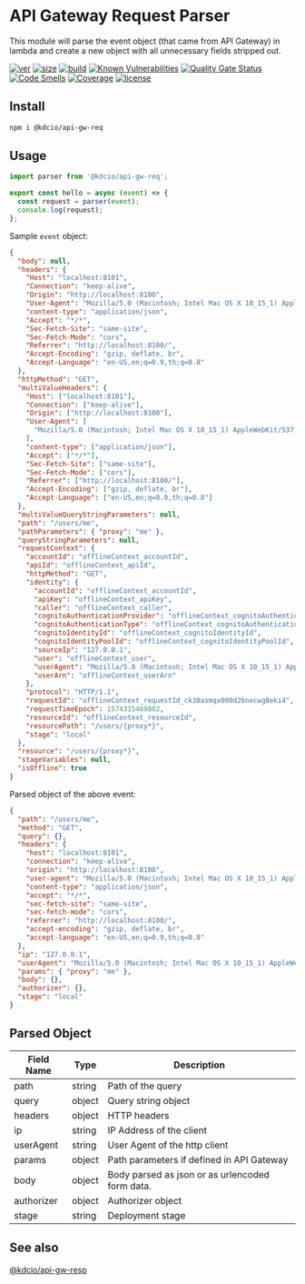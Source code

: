 # API Gateway Request Parser

This module will parse the event object (that came from API Gateway) in lambda and create a new object with all unnecessary fields stripped out.

[![ver](https://img.shields.io/npm/v/@kdcio/api-gw-req)](https://www.npmjs.com/package/@kdcio/api-gw-req) [![size](https://badgen.net/bundlephobia/minzip/@kdcio/api-gw-req)](https://bundlephobia.com/result?p=@kdcio/api-gw-req) [![build](https://img.shields.io/github/workflow/status/kdcio/api-gw-req/build)](https://github.com/kdcio/api-gw-req/actions?query=workflow%3Abuild) [![Known Vulnerabilities](https://snyk.io/test/github/kdcio/api-gw-req/badge.svg?targetFile=package.json)](https://snyk.io/test/github/kdcio/api-gw-req?targetFile=package.json) [![Quality Gate Status](https://sonarcloud.io/api/project_badges/measure?project=kdcio_api-gw-req&metric=alert_status)](https://sonarcloud.io/dashboard?id=kdcio_api-gw-req) [![Code Smells](https://sonarcloud.io/api/project_badges/measure?project=kdcio_api-gw-req&metric=code_smells)](https://sonarcloud.io/dashboard?id=kdcio_api-gw-req) [![Coverage](https://sonarcloud.io/api/project_badges/measure?project=kdcio_api-gw-req&metric=coverage)](https://sonarcloud.io/dashboard?id=kdcio_api-gw-req) [![license](https://img.shields.io/github/license/kdcio/api-gw-req)](https://github.com/kdcio/api-gw-req/blob/master/LICENSE)

## Install

```bash
npm i @kdcio/api-gw-req
```

## Usage

```js
import parser from '@kdcio/api-gw-req';

export const hello = async (event) => {
  const request = parser(event);
  console.log(request);
};
```

Sample `event` object:

```json
{
  "body": null,
  "headers": {
    "Host": "localhost:8101",
    "Connection": "keep-alive",
    "Origin": "http://localhost:8100",
    "User-Agent": "Mozilla/5.0 (Macintosh; Intel Mac OS X 10_15_1) AppleWebKit/537.36 (KHTML, like Gecko) Chrome/78.0.3904.97 Safari/537.36",
    "content-type": "application/json",
    "Accept": "*/*",
    "Sec-Fetch-Site": "same-site",
    "Sec-Fetch-Mode": "cors",
    "Referrer": "http://localhost:8100/",
    "Accept-Encoding": "gzip, deflate, br",
    "Accept-Language": "en-US,en;q=0.9,th;q=0.8"
  },
  "httpMethod": "GET",
  "multiValueHeaders": {
    "Host": ["localhost:8101"],
    "Connection": ["keep-alive"],
    "Origin": ["http://localhost:8100"],
    "User-Agent": [
      "Mozilla/5.0 (Macintosh; Intel Mac OS X 10_15_1) AppleWebKit/537.36 (KHTML, like Gecko) Chrome/78.0.3904.97 Safari/537.36"
    ],
    "content-type": ["application/json"],
    "Accept": ["*/*"],
    "Sec-Fetch-Site": ["same-site"],
    "Sec-Fetch-Mode": ["cors"],
    "Referrer": ["http://localhost:8100/"],
    "Accept-Encoding": ["gzip, deflate, br"],
    "Accept-Language": ["en-US,en;q=0.9,th;q=0.8"]
  },
  "multiValueQueryStringParameters": null,
  "path": "/users/me",
  "pathParameters": { "proxy": "me" },
  "queryStringParameters": null,
  "requestContext": {
    "accountId": "offlineContext_accountId",
    "apiId": "offlineContext_apiId",
    "httpMethod": "GET",
    "identity": {
      "accountId": "offlineContext_accountId",
      "apiKey": "offlineContext_apiKey",
      "caller": "offlineContext_caller",
      "cognitoAuthenticationProvider": "offlineContext_cognitoAuthenticationProvider",
      "cognitoAuthenticationType": "offlineContext_cognitoAuthenticationType",
      "cognitoIdentityId": "offlineContext_cognitoIdentityId",
      "cognitoIdentityPoolId": "offlineContext_cognitoIdentityPoolId",
      "sourceIp": "127.0.0.1",
      "user": "offlineContext_user",
      "userAgent": "Mozilla/5.0 (Macintosh; Intel Mac OS X 10_15_1) AppleWebKit/537.36 (KHTML, like Gecko) Chrome/78.0.3904.97 Safari/537.36",
      "userArn": "offlineContext_userArn"
    },
    "protocol": "HTTP/1.1",
    "requestId": "offlineContext_requestId_ck38asmqx000d26necwg8eki4",
    "requestTimeEpoch": 1574315489802,
    "resourceId": "offlineContext_resourceId",
    "resourcePath": "/users/{proxy*}",
    "stage": "local"
  },
  "resource": "/users/{proxy*}",
  "stageVariables": null,
  "isOffline": true
}
```

Parsed object of the above event:

```json
{
  "path": "/users/me",
  "method": "GET",
  "query": {},
  "headers": {
    "host": "localhost:8101",
    "connection": "keep-alive",
    "origin": "http://localhost:8100",
    "user-agent": "Mozilla/5.0 (Macintosh; Intel Mac OS X 10_15_1) AppleWebKit/537.36 (KHTML, like Gecko) Chrome/78.0.3904.97 Safari/537.36",
    "content-type": "application/json",
    "accept": "*/*",
    "sec-fetch-site": "same-site",
    "sec-fetch-mode": "cors",
    "referrer": "http://localhost:8100/",
    "accept-encoding": "gzip, deflate, br",
    "accept-language": "en-US,en;q=0.9,th;q=0.8"
  },
  "ip": "127.0.0.1",
  "userAgent": "Mozilla/5.0 (Macintosh; Intel Mac OS X 10_15_1) AppleWebKit/537.36 (KHTML, like Gecko) Chrome/78.0.3904.97 Safari/537.36",
  "params": { "proxy": "me" },
  "body": {},
  "authorizer": {},
  "stage": "local"
}
```

## Parsed Object

| Field Name | Type   | Description                                     |
| ---------- | ------ | ----------------------------------------------- |
| path       | string | Path of the query                               |
| query      | object | Query string object                             |
| headers    | object | HTTP headers                                    |
| ip         | string | IP Address of the client                        |
| userAgent  | string | User Agent of the http client                   |
| params     | object | Path parameters if defined in API Gateway       |
| body       | object | Body parsed as json or as urlencoded form data. |
| authorizer | object | Authorizer object                               |
| stage      | string | Deployment stage                                |

## See also

[@kdcio/api-gw-resp](https://github.com/kdcio/api-gw-resp)
